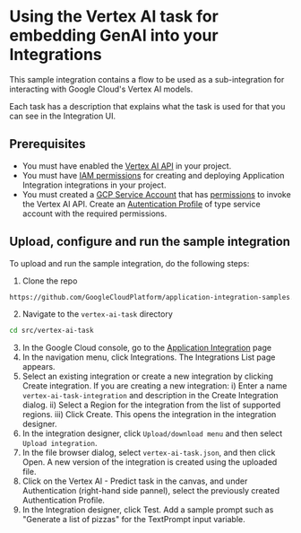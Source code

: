 # Using the Vertex AI task for embedding GenAI into your Integrations

This sample integration contains a flow to be used as a sub-integration for interacting with Google Cloud's Vertex AI models.

Each task has a description that explains what the task is used for that you can see in the Integration UI.

## Prerequisites
- You must have enabled the [Vertex AI API](https://cloud.google.com/vertex-ai/docs/start/cloud-environment) in your project.
- You must have [IAM permissions](https://cloud.google.com/application-integration/docs/predefined-iam-roles-permissions) for creating and deploying Application Integration integrations in your project.
- You must created a [GCP Service Account](https://cloud.google.com/iam/docs/service-accounts-create) that has [permissions](https://cloud.google.com/vertex-ai/docs/general/access-control) to invoke the Vertex AI API. Create an [Autentication Profile](https://cloud.google.com/application-integration/docs/configure-authentication-profiles#service-account) of type service account with the required permissions. 

## Upload, configure and run the sample integration
To upload and run the sample integration, do the following steps:

1) Clone the repo 
```sh
https://github.com/GoogleCloudPlatform/application-integration-samples.git
```
2) Navigate to the `vertex-ai-task` directory
```sh
cd src/vertex-ai-task
```
3) In the Google Cloud console, go to the [Application Integration](https://console.cloud.google.com/integrations?_ga=2.161317246.2144651509.1683660420-1351281240.1683660420) page
4) In the navigation menu, click Integrations. The Integrations List page appears.
5) Select an existing integration or create a new integration by clicking Create integration.
If you are creating a new integration:
    i) Enter a name `vertex-ai-task-integration` and description in the Create Integration dialog.
    ii) Select a Region for the integration from the list of supported regions.
    iii) Click Create.
This opens the integration in the integration designer.
6) In the integration designer, click `Upload/download menu` and then select `Upload integration`.
7) In the file browser dialog, select `vertex-ai-task.json`, and then click Open. A new version of the integration is created using the uploaded file.
8) Click on the Vertex AI - Predict task in the canvas, and under Authentication (right-hand side pannel), select the previously created Authentication Profile.
9) In the Integration designer, click Test. Add a sample prompt such as "Generate a list of pizzas" for the TextPrompt input variable.
